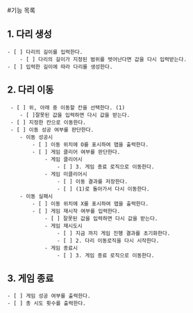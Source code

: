 #기능 목록

## 1. 다리 생성
    - [ ] 다리의 길이를 입력한다.
        - [ ] 다리의 길이가 지정된 범위를 벗어난다면 값을 다시 입력받는다.
    - [ ] 입력한 길이에 따라 다리를 생성한다.

## 2. 다리 이동
     - [ ] 위, 아래 중 이동할 칸을 선택한다. (1)
        - [ ]잘못된 값을 입력하면 다시 값을 받는다.
     - [ ] 지정한 칸으로 이동한다.
     - [ ] 이동 성공 여부를 판단한다.
        - 이동 성공시
            - [ ] 이동 위치에 O를 표시하여 맵을 출력한다.
            - [ ] 게임 클리어 여부를 판단한다.
                - 게임 클리어시
                    - [ ] 3. 게임 종료 로직으로 이동한다.
                - 게임 미클리어시
                    - [ ] 이동 결과를 저장한다.
                    - [ ] (1)로 돌아가서 다시 이동한다.
        - 이동 실패시
            - [ ] 이동 위치에 X를 표시하여 맵을 출력한다.
            - [ ] 게임 재시작 여부를 입력한다.
                - [ ] 잘못된 값을 입력하면 다시 값을 받는다.
                - 게임 재시도시
                    - [ ] 지금 까지 게임 진행 결과를 초기화한다.
                    - [ ] 2. 다리 이동로직을 다시 시작한다.
                - 게임 종료시
                    - [ ] 3. 게임 종료 로직으로 이동한다.
## 3. 게임 종료
    - [ ] 게임 성공 여부를 출력한다.
    - [ ] 총 시도 횟수를 출력한다.

    
